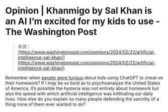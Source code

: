 <!--yml
category: 未分类
date: 2024-05-27 15:05:28
-->

# Opinion | Khanmigo by Sal Khan is an AI I’m excited for my kids to use - The Washington Post

> 来源：[https://www.washingtonpost.com/opinions/2024/02/22/artificial-intelligence-sal-khan/](https://www.washingtonpost.com/opinions/2024/02/22/artificial-intelligence-sal-khan/)

Remember when [people were furious](https://www.washingtonpost.com/technology/2023/08/13/ai-chatgpt-chatbots-college-cheating/?itid=lk_inline_manual_1) about kids using ChatGPT to cheat on their homework? If I may be so bold as to psychoanalyze the United States of America, it’s possible the hysteria was not entirely about homework but also the speed with which artificial intelligence was infiltrating our daily lives. How else do you explain so many people defending the sanctity of a thing none of them ever wanted to do?
